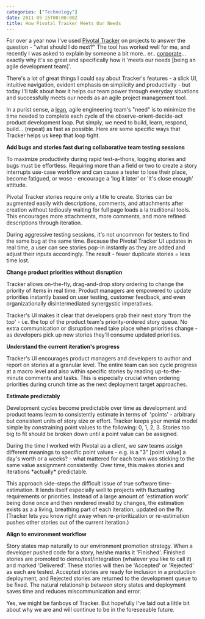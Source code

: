 ```yaml
---
categories: ["Technology"]
date: 2011-05-15T00:00:00Z
title: How Pivotal Tracker Meets Our Needs
---
```


<p>For over a year now I've used&nbsp;<a href="http://pivotaltracker.com">Pivotal Tracker</a>&nbsp;on projects to answer the question - "what should I do next?" The tool has worked well for me, and recently I was asked to explain by someone a bit more.. er.. <a href="http://www.dack.com/web/bullshit.html">corporate</a>... exactly why it's so great and specifically how it 'meets our needs [being an agile development team]'.</p>
<p>There's a lot of great things I could say about Tracker's features - a slick UI, intuitive navigation, evident emphasis on simplicity and productivity - but today I'll talk about how it helps our team power through everyday situations and successfully meets our needs as an agile project management tool.</p>
<p>In a purist sense, a&nbsp;<a href="http://www.slideshare.net/venturehacks/the-lean-startup-2">lean</a>,&nbsp;agile engineering team's "need" is to minimize the time needed to complete each cycle of the&nbsp;observe-orient-decide-act product development loop. Put simply, we need to build, learn, respond, build... (repeat) as fast as possible. Here are some specific ways that Tracker helps us keep that loop tight.</p>
<p><strong>Add bugs and stories fast during collaborative team testing sessions</strong></p>
<div>
<div>To maximize productivity during rapid test-a-thons, logging stories and bugs must be effortless. Requiring more than a field or two to create a story interrupts use-case workflow and can cause a tester to lose their place, become fatigued, or wose - encourage a 'log it later' or 'it's close enough' attitude.</div>
<p />
<div>Pivotal Tracker stories require only a title to create. Stories can be augmented easily with descriptions, comments, and attachments after creation without tediously waiting for full page loads a la traditional tools. This encourages more attachments, more comments, and more refined descriptions through iteration.</div>
<p />
<div>During aggressive testing sessions, it's not uncommon for testers to find the same bug at the same time. Because the Pivotal Tracker UI updates in real time, a user can see stories pop-in instantly as they are added and adjust their inputs accordingly. The result - fewer duplicate stories = less time lost.</div>
<p />
<div><strong>Change product priorities without disruption</strong></div>
<p />
<div>Tracker allows on-the-fly, drag-and-drop story ordering to change the priority of items in real time. Product managers are empowered to update priorities instantly based on user testing, customer feedback, and even organizationally disintermediated synergystic imperatives.</div>
<p />
<div>Tracker's UI makes it clear that developers grab their next story 'from the top' - i.e. the top of the product team's priority-ordered story queue. No extra communication or disruption need take place when priorities change - as developers pick up new stories they'll consume updated priorities.</div>
<p />
<div><strong>Understand the current iteration's progress</strong></div>
<p />
<div>Tracker's UI encourages product managers and developers to author and report on stories at a granular level. The entire team can see cycle progress at a macro level and also within specific stories by reading up-to-the-minute comments and tasks. This is especially crucial when ordering priorities during crunch time as the next deployment target approaches.</div>
<p />
<div><strong>Estimate predictably</strong></div>
<p />
<div>Development cycles become predictable over time as development and product teams learn to consistently estimate in terms of &nbsp;'points' - arbitrary but consistent units of story size or effort. Tracker keeps your mental model simple by constraining point values to the following: 0, 1, 2, 3. Stories too big to fit should be broken down until a point value can be assigned.</div>
<p />
<div>During the time I worked with Pivotal as a client, we saw teams assign different meanings to specific point values - e.g. is a "3" [point value] a day's worth or a weeks? - what mattered for each team was sticking to the same value assignment consistently.&nbsp;Over time, this makes stories and iterations *actually* predictable.</div>
<p />
<div>This approach side-steps the difficult issue of true software time-estimation. It lends itself especially well to projects with fluctuating requirements or priorities. Instead of a large amount of 'estimation work' being done once and then rendered invalid by changes, the estimation exists as a a living, breathing part of each iteration, updated on the fly. (Tracker lets you know right away when re-prioritization or re-estimation pushes other stories out of the current iteration.)</div>
<p />
<div><strong>Align to environment workflow</strong></div>
<p />
<div>Story states map naturally to our environment promotion strategy. When a developer pushed code for a story, he/she marks it 'Finished'. Finished stories are promoted to demo/test/integration (whatever you like to call it) and marked 'Delivered'. These stories will then be 'Accepted' or 'Rejected' as each are tested. Accepted stories are ready for inclusion in a production deployment, and Rejected stories are returned to the development queue to be fixed. The natural relationship between story states and deployment saves time and reduces miscommunication and error.</div>
<p />
</div>
<p>Yes, we might be fanboys of Tracker. But hopefully I've laid out a little bit about why we are and will continue to be in the foreseeable future.</p>
